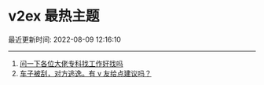 # v2ex 最热主题

最近更新时间: 2022-08-09 12:16:10

--- 
1. [问一下各位大佬专科找工作好找吗](https://www.v2ex.com/t/871566) 
2. [车子被刮，对方逃逸。有 v 友给点建议吗？](https://www.v2ex.com/t/871583) 
